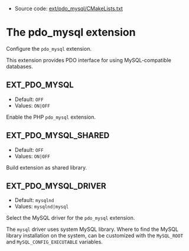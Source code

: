 <!-- This is auto-generated file. -->
* Source code: [ext/pdo_mysql/CMakeLists.txt](https://github.com/petk/php-build-system/blob/master/cmake/ext/pdo_mysql/CMakeLists.txt)

# The pdo_mysql extension

Configure the `pdo_mysql` extension.

This extension provides PDO interface for using MySQL-compatible databases.

## EXT_PDO_MYSQL

* Default: `OFF`
* Values: `ON|OFF`

Enable the PHP `pdo_mysql` extension.

## EXT_PDO_MYSQL_SHARED

* Default: `OFF`
* Values: `ON|OFF`

Build extension as shared library.

## EXT_PDO_MYSQL_DRIVER

* Default: `mysqlnd`
* Values: `mysqlnd|mysql`

Select the MySQL driver for the `pdo_mysql` extension.

The `mysql` driver uses system MySQL library. Where to find the MySQL library
installation on the system, can be customized with the `MySQL_ROOT` and
`MySQL_CONFIG_EXECUTABLE` variables.
